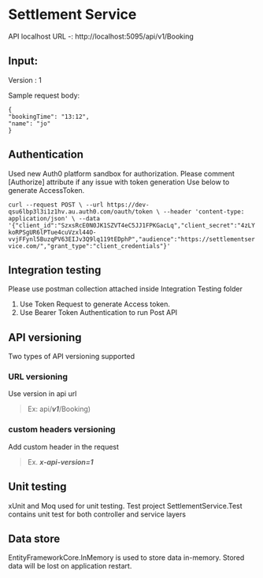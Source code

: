 # Settlement Service

API localhost URL -: http://localhost:5095/api/v1/Booking
## Input:
  Version : 1
  
  Sample request body:
  
    {
    "bookingTime": "13:12",
    "name": "jo"
    }
   
## Authentication 
Used new Auth0 platform sandbox for authorization. Please comment    [Authorize] attribute if any issue with token generation 
Use below to generate AccessToken.

`curl --request POST \
  --url https://dev-qsu6lbp3l3i1z1hv.au.auth0.com/oauth/token \
  --header 'content-type: application/json' \
  --data '{"client_id":"SzxsRcE0N0JK1SZVT4eC5JJ1FPKGacLq","client_secret":"4zLYkoRPSgUR6lPTue4cuVzxl44O-vvjFFynl5BuzqPV63EIJv3Q9lq119tEDphP","audience":"https://settlementservice.com/","grant_type":"client_credentials"}'`
 
 ## Integration testing
 
Please use postman collection attached inside Integration Testing folder 
 1. Use Token Request to generate Access token.
 2. Use Bearer Token Authentication to run Post API

## API versioning 
Two types of API versioning supported 

### URL versioning
 Use version in api url 
 
> Ex: api/***v1***/Booking) 
 
 ### custom headers versioning 
 
 Add custom header in the request 
 
> Ex. ***x-api-version=1*** 

## Unit testing 

xUnit and Moq used for unit testing. 
Test project SettlementService.Test contains unit test for both controller and service layers

## Data store

EntityFrameworkCore.InMemory is used to store data in-memory. Stored data will be lost on application restart. 

